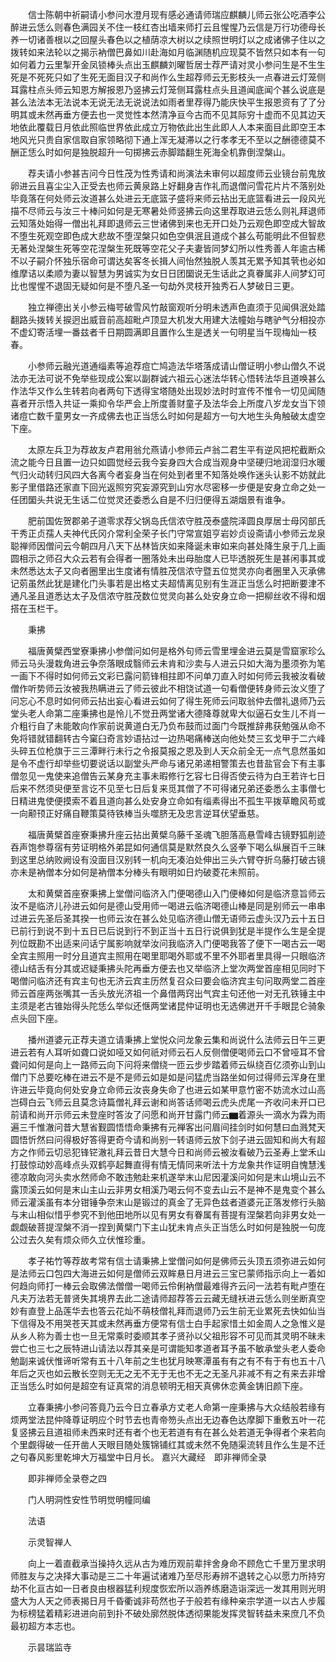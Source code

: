 <!-- { "loadSidebar": true } -->
　　信士陈朝中祈嗣请小参问水澄月现有感必通请师瑞应麒麟儿师云张公吃酒李公醉进云恁么则春色满园关不住一枝红杏出墙来师打云且惺惺乃云信是万行功德母长养一切诸善根以之回屋头春色以之植荫凉大树以之续照世明灯以之成诸佛子住以之拨转如来法轮以之揭示衲僧巴鼻如川赴海如月临渊随机应现莫不皆然只如本有一句如何着力云里掣开金凤锁棒头点出玉麒麟刘曜哲居士荐严请对灵小参问生是不生生死是不死死只如了生死无面目汉子和尚作么生超荐师云无影枝头一点春进云灯笼侧耳露柱点头师云知恩方解报恩乃竖拂云灯笼侧耳露柱点头且道闻底闻个甚么说底是甚么法法本无法说本无说无法无说说法如雨者里荐得乃能庆快平生报恩资有了了分明其或未然再垂方便去也一灵觉性本然清净亘今古而不见其际穷十虚而不见其边天地依此覆载日月依此照临世界依此成立万物依此出生此即人人本来面目此即空王本地风光只贵自家信取自家领略彻下通上浑无凝滞以之行孝孝无不至以之酬德德莫不酬正恁么时如何是独脱超升一句掷拂云赤脚踏翻生死海全机靠倒涅槃山。

　　荐夫请小参甚吉问今日性茂为性秀请和尚演法未审何以超度师云业镜台前鬼放卵进云且喜尘尘入正受去也师云黄泉路上好翻身吉作礼而退僧问雪花片片不落别处毕竟落在何处师云汝道甚么处进云无底篮子盛将来师云拈出无底篮看进云一段风光描不尽师云与汝三十棒问如何是无寒暑处师竖拂云向这里荐取进云恁么则礼拜退师云知落处始得一僧出礼拜即退师云三世诸佛到来也无开口处乃云观色即空成大智故不堕生死观空即色成大悲故不堕涅槃只如色空俱泯且道成个甚么苟能明此不但智悲无著处涅槃生死等空花涅槃生死既等空花父子夫妻皆同梦幻所以性秀善人年逾古稀不以子嗣介怀独乐宿命可谓达矣客冬长揖人间怡然独脱人羡其无累予知其茕也必如维摩诘以柔顺为妻以智慧为男诚实为女日日团圞说无生话此之真眷属非人间梦幻可比也惺惺不退固无疑如何是不堕凡圣一句劫外灵枝开独秀石人梦破日三更。

　　独立禅德出关小参云梅咢破雪风竹敲窗观听分明未透声色直须于见闻俱泯处踏翻路头拨转关捩迥出威音前高超毗卢顶显大机发大用建大法幢始与瞎驴气分相投亦不虚幻寄活埋一番兹者千日期圆满即且置作么生是透关一句明星当午现梅灿一枝春。

　　小参师云融光道通缁素等追荐痘亡鸠造法华塔落成请山僧证明小参山僧久不说法亦无法可说不免举些现成公案以副群诚六祖云心迷法华转心悟转法华且道唤甚么作法华又作么生转若向者两句下透得宝塔随处出现妙法时时宣传不惟令一切见闻随喜者开示悟入共证一乘抑令华严会上所度善财童子及法华会上所度八岁龙女当下领诸痘亡数千童男女一齐成佛去也正当恁么时如何是超方一句大地生头角触破太虚空下座。

　　太原左兵卫为荐故友卢君用翁允燕请小参师云卢翁二君生平有逆风把柁截断众流之能今日且置一边只如圆觉经云我今妄身四大合成当观身中坚硬归地润湿归水暖气归火动转归风四大各离今者妄身当在何处到者里不知落处唤作迷头认影不妨就此影子里借路还家直下回光返照穷究妄源究到山穷水尽密移一步便是安身立命之处一任团圞头共说无生话二位觉灵还委悉么自是不归归便得五湖烟景有谁争。

　　肥前国佐贺郡弟子道零求荐父锅岛氏信浓守胜茂泰盛院泽圆良厚居士母冈部氏干秀正贞孺人夫神代氏冈介常利全荣子长门守常宣姐亨岩妙贞设斋请小参师云龙泉聪禅师因僧问云今朝四月八天下丛林皆庆如来降诞未审如来向甚处降生泉于几上画圆相示之师召大众云若有会得者一圈落处未出母胎度人已毕透脱死生是甚闲事其或未然悉达太子又向者圈里出生度诸有情胜茂信浓守暨五位觉灵亦向者圈里入灭承佛记莂虽然此犹是建化门头事若是出格丈夫超情离见别有生涯正当恁么时把断要津不通凡圣且道悉达太子及信浓守胜茂数位觉灵向甚么处安身立命一把柳丝收不得和烟搭在玉栏干。

　　秉拂

　　福唐黄檗西堂寮秉拂小参僧问如何是格外句师云雪里埋金进云莫是雪窟家珍么师云马头漫栽角进云争奈落眼成翳师云未肯和沙卖与人进云只如大海为墨须弥为笔一画下不得时如何师云文彩已露问箭锋相拄即不问单刀直入时如何师云我被汝看破僧作听势师云汝被我热瞒进云了师云彼此不相饶试道一句看僧便转身师云汝义堕了问忘心不息时如何师云拈出妄心看进云如何了得生死师云问取翁仲去僧礼退师乃云堂头老人命第二座秉拂也是怜儿不觉丑两堂诸大德降尊就卑大似逼石女生儿不肖一介粗行自了未能敢向作家前说黄道白无乃负布鼓而过面门今既推辞弗获勉强从命不免将错就错翻转古今窠臼奇言妙语拈过一边热喝痛棒送向他处焚三玄戈甲于二六峰头碎五位枪旗于三三潭畔行未行之令报莫报之恩及到人天众前全无一点气息然虽如是令不虚行却举些切要说话以副堂头严命与诸兄弟递相警策去也昔盐官会下有主事僧忽见一鬼使来追僧告云某身充主事未暇修行乞容七日得否使云待为白王若许七日后来不然须臾便至言讫不见至七日后复来觅其僧了不可得诸兄弟还委悉么主事僧七日精进鬼使便摸索不着且道向甚么处安身立命如有缁素得出不孤生平拨草瞻风苟或一向颟顸正好痛自鞭策莫待铁棒当头噬脐无及忠言逆耳伏望垂慈。

　　福唐黄檗首座寮秉拂升座云拈出黄檗乌藤千圣魂飞胆落高悬雪峰古镜野狐削迹吞声饱参尊宿有劳证明格外弟昆如何通信莫是默然良久么竖拳下喝么纵展百千三昧到这里总纳败阙设有没面目汉别转一机向无凑泊处伸出三头六臂夺折乌藤打破古镜亦未是衲僧本分如何是衲僧本分棒头有眼明如日灼破菱花未照前。

　　太和黄檗首座寮秉拂上堂僧问临济入门便喝德山入门便棒如何是临济意旨师云汝不是临济儿孙进云如何是德山受用师一喝进云临济喝德山棒是同是别师云一串串过进云先圣后圣其揆一也师云汝在甚么处见临济德山僧无语师云虚头汉乃云十五日已前行到说不到十五日已后说到行不到正当十五日行说俱到犹是半提作么生是全提列位既勘不出适来问话宁属影响就举汝问我临济入门便喝我答了便下一喝古云一喝全宾主照用一时分且道宾主照用在喝里耶喝外耶或不里不外耶者里具得一只眼临济德山结舌有分其或迟疑秉拂头陀再垂方便去也又举临济上堂次两堂首座相见同时下喝僧问临济还有宾主句也无济云宾主历然复召众曰要会临济宾主句问取两堂二首座师云首座两张嘴其一舌头放光济祖一个鼻借两窍出气宾主句还他一对无孔铁锤主中主须是老古锥始得头陀恁么举似还惬两堂诸昆仲证明也无选佛迸开千手眼昆仑骑象点头回下座。

　　播州道婆元正荐夫道立请秉拂上堂悦众问龙象云集和尚说什么法师云日午三更进云若有人耳听如聋口说如哑又如何祇对师云石人反侧僧便喝师云口不曾哑耳不曾聋问如何是向上一路师云向下问将来僧绕一匝云步步踏着师云纵绕百亿须弥山到山僧门下总要吃棒在进云不是不是师云如是如是问猛虎当路坐如何过得师云浑身在里许进云毕竟向何处安身立命师云汝丧身失命了也进云如某甲意竹密不妨流水过山高岂碍白云飞师云且莫念诗篇僧礼拜云谢和尚答话师喝云虎头虎尾一齐收问未开口已前请和尚开示师云未登座时答汝了问愿和尚开甘露门师云▆着源头一滴水为霖为雨遍三千惟澈问昔大慧省觐圆悟悟命秉拂有元禅客出问眉间挂剑时如何慧曰血溅梵天圆悟忻然曰问得极好答得更奇今请和尚别一转语师云放下剑子进云固知和尚大有超方之作师云切忌犯锋铓澈礼拜云昔日大慧今日和尚师云被汝看破乃云圣寿上堂禾山打鼓惊动妙高峰点头双鹤亭起舞直得有情无情同来听法十方龙象共作证明自愧慧浅德凉敢向河头卖水然师命不敢违勉赴来机遂举末山尼因灌溪问如何是末山境山云不露顶溪云如何是末山主山云非男女相溪乃喝云何不变去山云不是神不是鬼变个甚么师云灌溪虽有本分钳锤争奈末山是锻过的真金了无异色兹者道婆元正落发修行头脑与末山相似惜乎参究不到他田地所以见有男女有眷属有菩提有涅槃若向非男女处一觑觑破菩提涅槃不消一捏到黄檗门下主山犹未肯点头正当恁么时如何是独脱一句庞公过去久矣有烦众师久立伏惟珍重。

　　孝子祐竹等荐故考常有信士请秉拂上堂僧问如何是佛师云头顶五须弥进云如何是法师云口包四大海进云如何是僧师云双眸悬日月进云三宝已蒙师指示向上一着如何趋向师打一棒云会取佛法僧僧一喝师云伶俐衲僧最难得齐云问一法若有毗卢堕在凡夫万法若无普贤失其境界去此二途请师超荐答云云藏无缝袄进云恁么则坐断真空妙有直登上品莲华去也答云花灿不萌枝僧礼拜而退师乃云生前无业累死去快如仙当下信得及不用哭苍天其或未然再垂方便常有信士白手起家惜土如金周人之急惟义是从乡人称为善士也一旦无常乘时委顺其孝子贤孙以父祖形容不可见而其灵明不昧未尝亡也三七之辰特进山请法以荐其亲是可谓能知孝道者耳予虽不敏承堂头老人委命勉副来诚伏惟谛听常有五十八年前之生也犹月映寒潭虽有有之有不有于有也五十八年后之灭也如云散长空则无无之无不无于无也不无之无圣凡非减不有之有来去非增正当恁么时如何是超空有证真常的消息顿明无相天真佛休恋黄金铸旧颜下座。

　　立春秉拂小参问答竟乃云今日立春承方丈老人命第一座秉拂与大众结般若缘有烦两堂法昆仲降尊证明应个时节去也青帝笏头点出无边春色达摩脚下重敷五叶一花复竖拂云且道祖师未西来时还有者个也无若道有有在甚么处若道无争得者个来若向个里觑得破一任开凿人天眼目随处簇锦铺红其或未然不免随渠流转且作么生是不迁之句春风影里乾坤大万福堂中日月长。
嘉兴大藏经　即非禅师全录


　　即非禅师全录卷之四

　　门人明洞性安性节明觉明幢同编

　　法语

　　示灵智禅人

　　向上一着直截承当操持久远从古为难历观前辈拌舍身命不顾危亡千里万里求明师胜友与之决择大事动是三二十年遍试诸难乃至尽形寿辨不退转之心以愿力所持穷劫不化亘古如一日者良由根器猛利规度恢宏所以涵养练磨造诣深远一发其用则光明盛大为人天之师表揭日月千昏衢诚非苟然也子于般若有缘种亲宗学道一以古人步履为标榜猛着精彩进进向前到扑不破处廓然脱体透彻果能发挥灵智转益未来庶几不负最初超方本志也。

　　示昙瑞监寺

